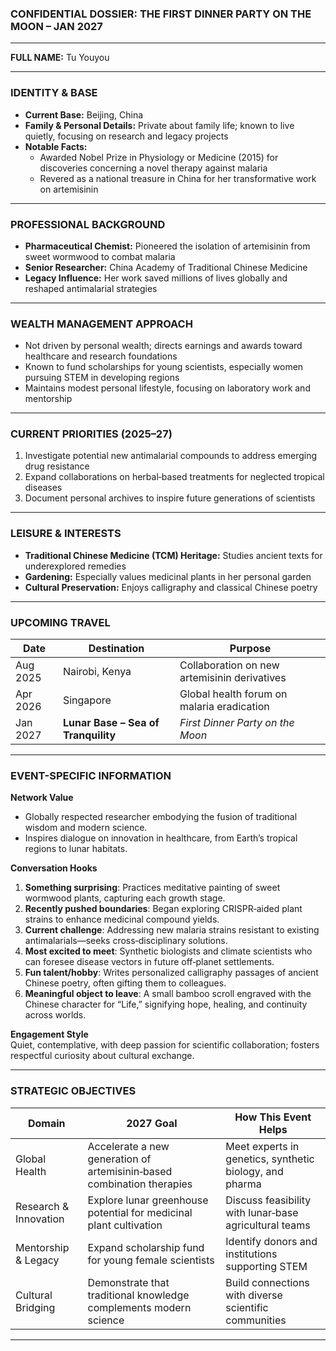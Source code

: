 ### **CONFIDENTIAL DOSSIER: THE FIRST DINNER PARTY ON THE MOON – JAN 2027**

---

**FULL NAME:** Tu Youyou

---

### **IDENTITY & BASE**
- **Current Base:** Beijing, China  
- **Family & Personal Details:** Private about family life; known to live quietly, focusing on research and legacy projects  
- **Notable Facts:**  
  - Awarded Nobel Prize in Physiology or Medicine (2015) for discoveries concerning a novel therapy against malaria  
  - Revered as a national treasure in China for her transformative work on artemisinin  

---

### **PROFESSIONAL BACKGROUND**
- **Pharmaceutical Chemist:** Pioneered the isolation of artemisinin from sweet wormwood to combat malaria  
- **Senior Researcher:** China Academy of Traditional Chinese Medicine  
- **Legacy Influence:** Her work saved millions of lives globally and reshaped antimalarial strategies  

---

### **WEALTH MANAGEMENT APPROACH**
- Not driven by personal wealth; directs earnings and awards toward healthcare and research foundations  
- Known to fund scholarships for young scientists, especially women pursuing STEM in developing regions  
- Maintains modest personal lifestyle, focusing on laboratory work and mentorship  

---

### **CURRENT PRIORITIES (2025–27)**
1. Investigate potential new antimalarial compounds to address emerging drug resistance  
2. Expand collaborations on herbal‑based treatments for neglected tropical diseases  
3. Document personal archives to inspire future generations of scientists  

---

### **LEISURE & INTERESTS**
- **Traditional Chinese Medicine (TCM) Heritage:** Studies ancient texts for underexplored remedies  
- **Gardening:** Especially values medicinal plants in her personal garden  
- **Cultural Preservation:** Enjoys calligraphy and classical Chinese poetry  

---

### **UPCOMING TRAVEL**

| Date   | Destination                         | Purpose                                             |
|--------|-------------------------------------|-----------------------------------------------------|
| Aug 2025 | Nairobi, Kenya                      | Collaboration on new artemisinin derivatives        |
| Apr 2026 | Singapore                           | Global health forum on malaria eradication          |
| Jan 2027 | **Lunar Base – Sea of Tranquility** | *First Dinner Party on the Moon*                    |

---

### **EVENT-SPECIFIC INFORMATION**

**Network Value**  
- Globally respected researcher embodying the fusion of traditional wisdom and modern science.  
- Inspires dialogue on innovation in healthcare, from Earth’s tropical regions to lunar habitats.

**Conversation Hooks**  
1. **Something surprising**: Practices meditative painting of sweet wormwood plants, capturing each growth stage.  
2. **Recently pushed boundaries**: Began exploring CRISPR‑aided plant strains to enhance medicinal compound yields.  
3. **Current challenge**: Addressing new malaria strains resistant to existing antimalarials—seeks cross‑disciplinary solutions.  
4. **Most excited to meet**: Synthetic biologists and climate scientists who can foresee disease vectors in future off‑planet settlements.  
5. **Fun talent/hobby**: Writes personalized calligraphy passages of ancient Chinese poetry, often gifting them to colleagues.  
6. **Meaningful object to leave**: A small bamboo scroll engraved with the Chinese character for “Life,” signifying hope, healing, and continuity across worlds.

**Engagement Style**  
Quiet, contemplative, with deep passion for scientific collaboration; fosters respectful curiosity about cultural exchange.

---

### **STRATEGIC OBJECTIVES**

| Domain                 | 2027 Goal                                                       | How This Event Helps                                    |
|------------------------|-----------------------------------------------------------------|---------------------------------------------------------|
| Global Health          | Accelerate a new generation of artemisinin‑based combination therapies | Meet experts in genetics, synthetic biology, and pharma |
| Research & Innovation  | Explore lunar greenhouse potential for medicinal plant cultivation | Discuss feasibility with lunar‑base agricultural teams   |
| Mentorship & Legacy    | Expand scholarship fund for young female scientists             | Identify donors and institutions supporting STEM         |
| Cultural Bridging      | Demonstrate that traditional knowledge complements modern science | Build connections with diverse scientific communities    |

---
